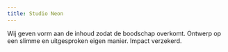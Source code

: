 ```yaml
---
title: Studio Neon
---
```

Wij geven vorm aan de inhoud zodat de boodschap overkomt. Ontwerp op een slimme en uitgesproken eigen manier. Impact verzekerd.
